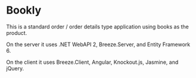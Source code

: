 # Bookly
This is a standard order / order details type application using books as the product. 

On the server it uses .NET WebAPI 2, Breeze.Server, and Entity Framework 6. 

On the client it uses Breeze.Client, Angular, Knockout.js, Jasmine, and jQuery.
